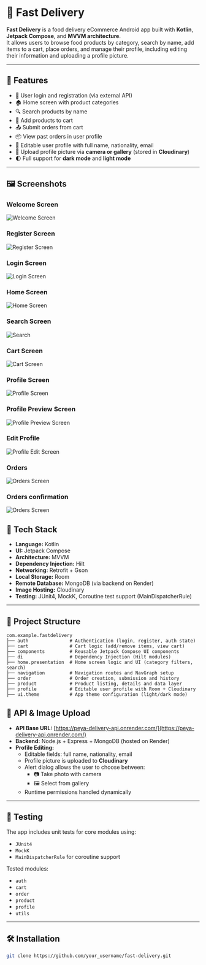 # 🚀 Fast Delivery

**Fast Delivery** is a food delivery eCommerce Android app built with **Kotlin**, **Jetpack Compose**, and **MVVM architecture**.  
It allows users to browse food products by category, search by name, add items to a cart, place orders, and manage their profile, including editing their information and uploading a profile picture.

---

## 📱 Features

- 🔐 User login and registration (via external API)
- 🏠 Home screen with product categories
- 🔍 Search products by name
- 🛒 Add products to cart
- 📤 Submit orders from cart
- 📦 View past orders in user profile
- 👤 Editable user profile with full name, nationality, email
- 📸 Upload profile picture via **camera or gallery** (stored in **Cloudinary**)
- 🌓 Full support for **dark mode** and **light mode**

---

## 🖼️ Screenshots

### Welcome Screen
![Welcome Screen](screenshots/welcome.png)

### Register Screen
![Register Screen](screenshots/register.png)

### Login Screen
![Login Screen](screenshots/login.png)

### Home Screen
![Home Screen](screenshots/home.png)

### Search Screen
![Search](screenshots/search.png)

### Cart Screen
![Cart Screen](screenshots/cart.png)

### Profile Screen
![Profile Screen](screenshots/profile.png)

### Profile Preview Screen
![Profile Preview Screen](screenshots/profilePreview.png)

### Edit Profile
![Profile Edit Screen](screenshots/profileEdit.png)

### Orders
![Orders Screen](screenshots/order.png)

### Orders confirmation
![Orders Screen](screenshots/orderConfirm.png)

## 🧠 Tech Stack

- **Language:** Kotlin
- **UI:** Jetpack Compose
- **Architecture:** MVVM
- **Dependency Injection:** Hilt
- **Networking:** Retrofit + Gson
- **Local Storage:** Room
- **Remote Database:** MongoDB (via backend on Render)
- **Image Hosting:** Cloudinary
- **Testing:** JUnit4, MockK, Coroutine test support (MainDispatcherRule)

---

## 🧩 Project Structure

```
com.example.fastdelivery
├── auth               # Authentication (login, register, auth state)
├── cart               # Cart logic (add/remove items, view cart)
├── components         # Reusable Jetpack Compose UI components
├── di                 # Dependency Injection (Hilt modules)
├── home.presentation  # Home screen logic and UI (category filters, search)
├── navigation         # Navigation routes and NavGraph setup
├── order              # Order creation, submission and history
├── product            # Product listing, details and data layer
├── profile            # Editable user profile with Room + Cloudinary
├── ui.theme           # App theme configuration (light/dark mode)
```

## 🔌 API & Image Upload

- **API Base URL:** [https://peya-delivery-api.onrender.com/](https://peya-delivery-api.onrender.com/)
- **Backend:** Node.js + Express + MongoDB (hosted on Render)
- **Profile Editing:**
    - Editable fields: full name, nationality, email
    - Profile picture is uploaded to **Cloudinary**
    - Alert dialog allows the user to choose between:
        - 📷 Take photo with camera
        - 🖼️ Select from gallery
    - Runtime permissions handled dynamically

---

## 🧪 Testing

The app includes unit tests for core modules using:

- `JUnit4`
- `MockK`
- `MainDispatcherRule` for coroutine support

Tested modules:

- `auth`
- `cart`
- `order`
- `product`
- `profile`
- `utils`

---

## 🛠️ Installation

```bash
git clone https://github.com/your_username/fast-delivery.git